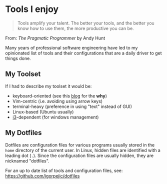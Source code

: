 # Tools I enjoy

> Tools amplify your talent. The better your tools, and the better you know how to use them, the more productive you can be.

From: _The Pragmatic Programmer_ by Andy Hunt

Many years of professional software engineering have led to my opinionated list of tools and their configurations that are a daily driver to get things done.

## My Toolset

If I had to describe my toolset it would be:
- keyboard-oriented (see this [blog](https://www.codementor.io/@igorpejic/it-s-time-to-stop-using-the-mouse-hg895pcbh) for the **why**)
- Vim-centric (i.e. avoiding using arrow keys)
- terminal-heavy (preference in using "text" instead of GUI)
- Linux-based (Ubuntu usually)
- [i3](https://i3wm.org/)-dependent (for windows management)

## My Dotfiles

Dotfiles are configuration files for various programs usually stored in the `home` directory of the current user.
In Linux, hidden files are identified with a leading dot (`.`). Since the configuration files are usually hidden, they are nicknamed "dotfiles".

For an up to date list of tools and configuration files, see:
https://github.com/igorpejic/dotfiles
